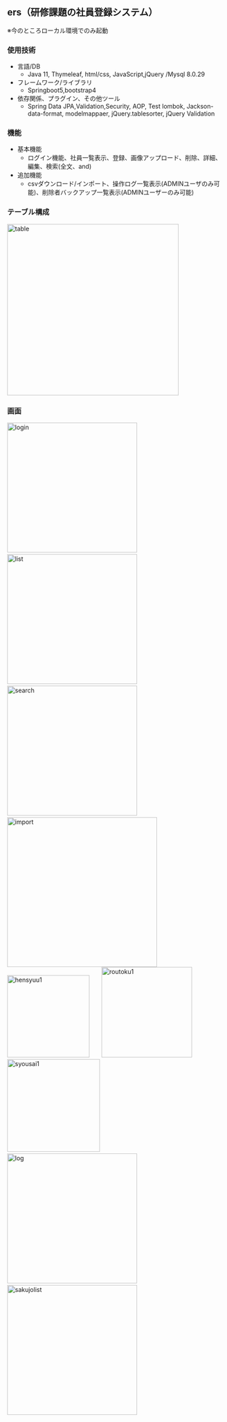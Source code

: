## ers（研修課題の社員登録システム）
  ※今のところローカル環境でのみ起動
### 使用技術
* 言語/DB
    - Java 11, Thymeleaf, html/css, JavaScript,jQuery  /Mysql 8.0.29
* フレームワーク/ライブラリ
    - Springboot5,bootstrap4
* 依存関係、プラグイン、その他ツール
    - Spring Data JPA,Validation,Security, AOP, Test
    lombok, Jackson-data-format, modelmappaer, jQuery.tablesorter, jQuery Validation
### 機能
* 基本機能
    - ログイン機能、社員一覧表示、登録、画像アップロード、削除、詳細、編集、検索(全文、and)
* 追加機能
    - csvダウンロード/インポート、操作ログ一覧表示(ADMINユーザのみ可能)、削除者バックアップ一覧表示(ADMINユーザーのみ可能)

### テーブル構成
<img width="396" alt="table" src="https://user-images.githubusercontent.com/98932123/183320154-b418204c-142c-4d9b-8d62-bc0ef0e3f021.png">

### 画面

<img width="300" alt="login" src="https://user-images.githubusercontent.com/98932123/183318262-49579473-f1ca-4abe-a445-ff31b03a9d6c.png">　 <img width="300" alt="list" src="https://user-images.githubusercontent.com/98932123/183318328-e1f0a4d3-0e01-4983-b20e-5a07e7aaa54d.png">　 <img width="300" alt="search" src="https://user-images.githubusercontent.com/98932123/183318356-ac35c8f9-d944-4a24-92c5-c3f4304f9055.png"> 　<img width="346" alt="import" src="https://user-images.githubusercontent.com/98932123/183318433-d19fd0b5-14d8-4246-aabf-8bdad6cc20f1.png"> 
<img width="190" alt="hensyuu1" src="https://user-images.githubusercontent.com/98932123/183318429-b9505101-580e-44a9-b6ab-4fb4ac213f21.png">　　<img width="209" alt="routoku1" src="https://user-images.githubusercontent.com/98932123/183318417-aab58c01-e77c-4f30-82b9-348a25a947a3.png">　　<img width="214" alt="syousai1" src="https://user-images.githubusercontent.com/98932123/183318968-b8ad83aa-ebe1-4b38-8715-34b49d51e8e8.png">　　<img width="300" alt="log" src="https://user-images.githubusercontent.com/98932123/183318715-64243246-a145-4ace-9f93-e69b841cf152.png">　　<img width="300" alt="sakujolist" src="https://user-images.githubusercontent.com/98932123/183318721-3145a4e4-df5e-47fa-a44f-1b94e081bb6a.png">





